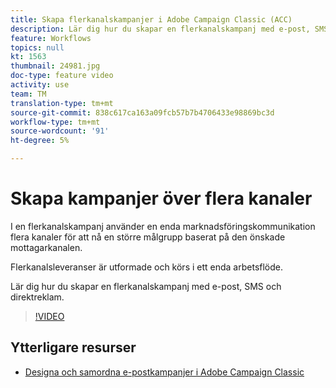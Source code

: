 ```yaml
---
title: Skapa flerkanalskampanjer i Adobe Campaign Classic (ACC)
description: Lär dig hur du skapar en flerkanalskampanj med e-post, SMS och direktreklam.
feature: Workflows
topics: null
kt: 1563
thumbnail: 24981.jpg
doc-type: feature video
activity: use
team: TM
translation-type: tm+mt
source-git-commit: 838c617ca163a09fcb57b7b4706433e98869bc3d
workflow-type: tm+mt
source-wordcount: '91'
ht-degree: 5%

---
```



# Skapa kampanjer över flera kanaler

I en flerkanalskampanj använder en enda marknadsföringskommunikation flera kanaler för att nå en större målgrupp baserat på den önskade mottagarkanalen.

Flerkanalsleveranser är utformade och körs i ett enda arbetsflöde.

Lär dig hur du skapar en flerkanalskampanj med e-post, SMS och direktreklam.

>[!VIDEO](https://video.tv.adobe.com/v/24981?quality=12)

## Ytterligare resurser

* [Designa och samordna e-postkampanjer i Adobe Campaign Classic](https://helpx.adobe.com/campaign/classic/how-to/design-orchestrate-email-campaigns-in-campaign-classic.html)


